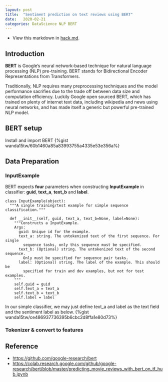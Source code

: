```yaml
---
layout: post
title:  "Sentiment prediction on text reviews using BERT"
date:   2020-02-21
categories: DataScience NLP BERT
---
```

* View this markdown in [hack.md](https://hackmd.io/@wG5x2COsRkOpxhsHnBO1_A/HJA4rcyXU).
## Introduction

**BERT** is Google’s neural network-based technique for natural language processing (NLP) pre-training. BERT stands for Bidirectional Encoder Representations from Transformers.

Traditionally, NLP requires many preprocessing techniques and the model performance sacrifies due to the trade off between data size and computation efficiency. Luckily Google open sourced BERT, which has trained on plenty of internet text data, including wikipedia and news using neural networks, and has made itself a generic but powerful pre-trained NLP model.

## BERT setup
Install and import BERT
{%gist wanda15tw/60b1460a85a83993755a4335e53e356a%}

## Data Preparation

### InputExample
BERT expects **four** parameters when constructing **InputExample** in classifier: **guid**, **text_a**, **text_b** and **label**.

```
class InputExample(object):
  """A single training/test example for simple sequence classification."""

  def __init__(self, guid, text_a, text_b=None, label=None):
    """Constructs a InputExample.
    Args:
      guid: Unique id for the example.
      text_a: string. The untokenized text of the first sequence. For single
        sequence tasks, only this sequence must be specified.
      text_b: (Optional) string. The untokenized text of the second sequence.
        Only must be specified for sequence pair tasks.
      label: (Optional) string. The label of the example. This should be
        specified for train and dev examples, but not for test examples.
    """
    self.guid = guid
    self.text_a = text_a
    self.text_b = text_b
    self.label = label
```

In our simple classifier, we may just define text_a and label as the text field and the sentiment label as below.
{%gist wanda15tw/ce486937736395b6cbc2d8ffa1e80d73%}

### Tokenizer & convert to features



## Reference

* https://github.com/google-research/bert
* https://colab.research.google.com/github/google-research/bert/blob/master/predicting_movie_reviews_with_bert_on_tf_hub.ipynb
